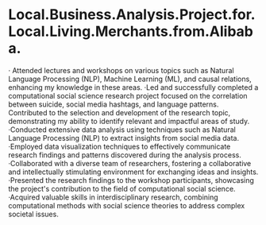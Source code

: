 # Local.Business.Analysis.Project.for.Local.Living.Merchants.from.Alibaba.
· Attended lectures and workshops on various topics such as Natural Language Processing (NLP), Machine Learning (ML), and causal relations, enhancing my knowledge in these areas. 
·Led and successfully completed a computational social science research project focused on the correlation between suicide, social media hashtags, and language patterns. Contributed to the selection and development of the research topic, demonstrating my ability to identify relevant and impactful areas of study. 
·Conducted extensive data analysis using techniques such as Natural Language Processing (NLP) to extract insights from social media data.
·Employed data visualization techniques to effectively communicate research findings and patterns discovered during the analysis process.
·Collaborated with a diverse team of researchers, fostering a collaborative and intellectually stimulating environment for exchanging ideas and insights.
·Presented the research findings to the workshop participants, showcasing the project's contribution to the field of computational social science.
·Acquired valuable skills in interdisciplinary research, combining computational methods with social science theories to address complex societal issues.
